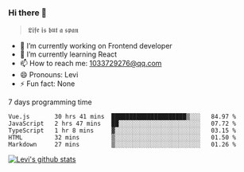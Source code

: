 ### Hi there 👋

> 𝕷𝖎𝖋𝖊 𝖎𝖘 𝖇𝖚𝖙 𝖆 𝖘𝖕𝖆𝖓

- 🔭 I’m currently working on Frontend developer
- 🌱 I’m currently learning React
- 📫 How to reach me: 1033729276@qq.com
- 😄 Pronouns: Levi
- ⚡ Fun fact: None


7 days programming time



<!--START_SECTION:waka-->
```text
Vue.js       30 hrs 41 mins  █████████████████████▒░░░   84.97 % 
JavaScript   2 hrs 47 mins   ██░░░░░░░░░░░░░░░░░░░░░░░   07.72 % 
TypeScript   1 hr 8 mins     ▓░░░░░░░░░░░░░░░░░░░░░░░░   03.15 % 
HTML         32 mins         ▒░░░░░░░░░░░░░░░░░░░░░░░░   01.50 % 
Markdown     27 mins         ▒░░░░░░░░░░░░░░░░░░░░░░░░   01.26 % 
```
<!--END_SECTION:waka-->


[![Levi's github stats](https://github-readme-stats.vercel.app/api?username=chaossssss)](https://github.com/anuraghazra/github-readme-stats)
